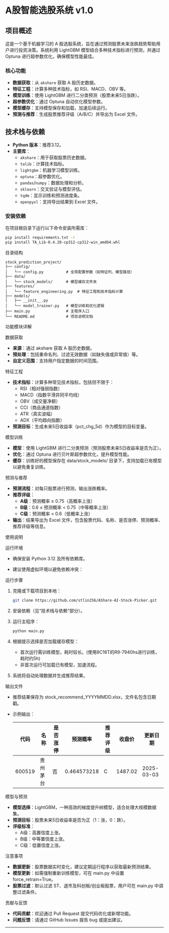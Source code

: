 # A股智能选股系统 v1.0

## 项目概述
这是一个基于机器学习的 A 股选股系统，旨在通过预测股票未来涨跌趋势帮助用户进行投资决策。系统利用 LightGBM 模型结合多种技术指标进行预测，并通过 Optuna 进行超参数优化，确保模型性能最佳。

### 核心功能
- **数据获取**：从 `akshare` 获取 A 股历史数据。
- **特征工程**：计算多种技术指标，如 RSI、MACD、OBV 等。
- **模型训练**：使用 LightGBM 进行二分类预测（股票未来5日涨跌）。
- **超参数优化**：通过 Optuna 自动优化模型参数。
- **模型缓存**：支持模型保存和加载，加速后续运行。
- **预测与推荐**：生成股票推荐评级（A/B/C）并导出为 Excel 文件。

## 技术栈与依赖
- **Python 版本**：推荐3.12。
- **主要库**：
  - `akshare`：用于获取股票历史数据。
  - `talib`：计算技术指标。
  - `lightgbm`：机器学习模型训练。
  - `optuna`：超参数优化。
  - `pandas`/`numpy`：数据处理和分析。
  - `sklearn`：交叉验证与模型评估。
  - `tqdm`：显示训练和预测进度条。
  - `openpyxl`：支持导出结果到 Excel 文件。

### 安装依赖
在项目根目录下运行以下命令安装所需库：
```bash
pip install requirements.txt -r
pip install TA_Lib-0.4.28-cp312-cp312-win_amd64.whl
```

目录结构

```text
stock_prediction_project/
├── config/
│   └── config.py          # 全局配置参数（如特征列、模型路径）
├── data/
│   └── stock_models/      # 模型缓存文件夹
├── features/
│   └── feature_engineering.py  # 特征工程和技术指标计算
├── models/
│   ├── __init__.py
│   └── model_trainer.py   # 模型训练和优化逻辑
├── main.py                # 主程序入口
└── README.md              # 项目说明文档
```

功能模块详解

数据获取

- **来源**：通过 akshare 获取 A 股历史数据。
- **预处理**：包括重命名列、过滤无效数据（如缺失值或异常值）等。
- **自定义范围**：支持用户指定数据的时间范围。

特征工程

- **技术指标**：计算多种常见技术指标，包括但不限于：
  - RSI（相对强弱指数）
  - MACD（指数平滑异同平均线）
  - OBV（成交量净额）
  - CCI（商品通道指数）
  - ATR（真实波幅）
  - ADX（平均趋向指数）
- **预测目标**：生成未来5日收益率（pct_chg_5d）作为模型的目标变量。

模型训练

- **模型**：使用 LightGBM 进行二分类预测（预测股票未来5日收益率是否为正）。
- **优化**：通过 Optuna 进行贝叶斯超参数优化，提升模型性能。
- **缓存**：训练好的模型保存在 data/stock_models/ 目录下，支持加载已有模型以避免重复训练。

预测与推荐

- **预测流程**：对每只股票进行预测，输出涨跌概率。
- **推荐评级**：
  - **A级**：预测概率 ≥ 0.75（高概率上涨）
  - **B级**：0.6 ≤ 预测概率 < 0.75（中等概率上涨）
  - **C级**：预测概率 < 0.6（低概率上涨）
- **输出**：结果导出为 Excel 文件，包含股票代码、名称、是否涨停、预测概率、推荐评级等信息。

使用说明

运行环境

- 确保安装 Python 3.12 及所有依赖库。

- 建议使用虚拟环境以避免依赖冲突：

运行步骤

1. 克隆或下载项目到本地：

   ```bash
   git clone https://github.com/stlin256/AShare-AI-Stock-Picker.git
   ```

2. 安装依赖（见“技术栈与依赖”部分）。

3. 运行主程序：

   ```bash
   python main.py
   ```

4. 根据提示选择是否加载缓存模型：

   - 首次运行需训练模型，耗时较长。(使用8C16T的R9-7940hs进行训练，耗时约5h)
   - 非首次运行可加载已有模型，加速流程。

5. 系统将自动处理数据并生成推荐结果。

输出文件

- 推荐结果保存为 stock_recommend_YYYYMMDD.xlsx，文件名包含日期戳。

- 示例输出：

  | 代码   | 名称     | 是否涨停 | 预测概率 | 推荐评级 | 收盘价  | 更新日期   |
  | ------ | -------- | -------- | -------- | -------- | ------- | ---------- |
  | 600519 | 贵州茅台 | 否       | 0.464573218     | C        | 1487.02 | 2025-03-03 |

模型与预测

- **模型选择**：LightGBM，一种高效的梯度提升树模型，适合处理大规模数据集。
- **预测目标**：股票未来5日收益率是否为正（1：涨，0：跌）。
- **评级标准**：
  - A级：高置信度上涨。
  - B级：中等置信度上涨。
  - C级：低置信度上涨。

注意事项

- **数据更新**：股票数据实时变化，建议定期运行程序以获取最新预测结果。
- **模型更新**：如需强制重新训练模型，可在 main.py 中设置 force_retrain=True。
- **股票过滤**：默认过滤 ST、退市及科创板/创业板股票，用户可在 main.py 中调整过滤条件。

贡献与反馈

- **代码贡献**：欢迎通过 Pull Request 提交代码优化或新增功能。
- **问题反馈**：请通过 GitHub Issues 报告 bug 或提出建议。


------

